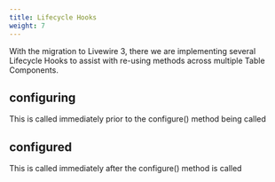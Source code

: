 ```yaml
---
title: Lifecycle Hooks
weight: 7
---
```


With the migration to Livewire 3, there we are implementing several Lifecycle Hooks to assist with re-using methods across multiple Table Components.

## configuring
This is called immediately prior to the configure() method being called

## configured
This is called immediately after the configure() method is called